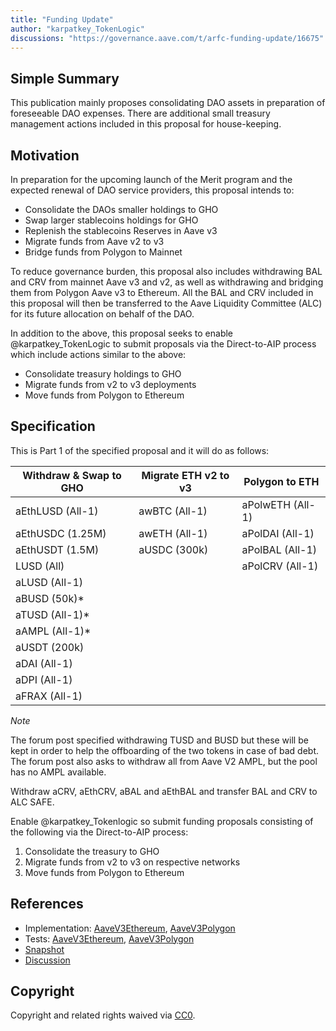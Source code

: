 ```yaml
---
title: "Funding Update"
author: "karpatkey_TokenLogic"
discussions: "https://governance.aave.com/t/arfc-funding-update/16675"
---
```


## Simple Summary

This publication mainly proposes consolidating DAO assets in preparation of foreseeable DAO expenses. There are additional small treasury management actions included in this proposal for house-keeping.

## Motivation

In preparation for the upcoming launch of the Merit program and the expected renewal of DAO service providers, this proposal intends to:

- Consolidate the DAOs smaller holdings to GHO
- Swap larger stablecoins holdings for GHO
- Replenish the stablecoins Reserves in Aave v3
- Migrate funds from Aave v2 to v3
- Bridge funds from Polygon to Mainnet

To reduce governance burden, this proposal also includes withdrawing BAL and CRV from mainnet Aave v3 and v2, as well as withdrawing and bridging them from Polygon Aave v3 to Ethereum. All the BAL and CRV included in this proposal will then be transferred to the Aave Liquidity Committee (ALC) for its future allocation on behalf of the DAO.

In addition to the above, this proposal seeks to enable @karpatkey_TokenLogic to submit proposals via the Direct-to-AIP process which include actions similar to the above:

- Consolidate treasury holdings to GHO
- Migrate funds from v2 to v3 deployments
- Move funds from Polygon to Ethereum

## Specification

This is Part 1 of the specified proposal and it will do as follows:

| Withdraw & Swap to GHO | Migrate ETH v2 to v3 | Polygon to ETH   |
| ---------------------- | -------------------- | ---------------- |
| aEthLUSD (All-1)       | awBTC (All-1)        | aPolwETH (All-1) |
| aEthUSDC (1.25M)       | awETH (All-1)        | aPolDAI (All-1)  |
| aEthUSDT (1.5M)        | aUSDC (300k)         | aPolBAL (All-1)  |
| LUSD (All)             |                      | aPolCRV (All-1)  |
| aLUSD (All-1)          |                      |                  |
| aBUSD (50k)\*          |                      |                  |
| aTUSD (All-1)\*        |                      |                  |
| aAMPL (All-1)\*        |                      |                  |
| aUSDT (200k)           |                      |                  |
| aDAI (All-1)           |                      |                  |
| aDPI (All-1)           |                      |                  |
| aFRAX (All-1)          |                      |                  |

_Note_

The forum post specified withdrawing TUSD and BUSD but these will be kept in order to help the offboarding of the two tokens in case of bad debt.
The forum post also asks to withdraw all from Aave V2 AMPL, but the pool has no AMPL available.

Withdraw aCRV, aEthCRV, aBAL and aEthBAL and transfer BAL and CRV to ALC SAFE.

Enable @karpatkey_Tokenlogic so submit funding proposals consisting of the following via the Direct-to-AIP process:

1. Consolidate the treasury to GHO
2. Migrate funds from v2 to v3 on respective networks
3. Move funds from Polygon to Ethereum

## References

- Implementation: [AaveV3Ethereum](https://github.com/bgd-labs/aave-proposals-v3/blob/main/src/20240224_Multi_FundingUpdate/AaveV3Ethereum_FundingUpdate_20240224.sol), [AaveV3Polygon](https://github.com/bgd-labs/aave-proposals-v3/blob/main/src/20240224_Multi_FundingUpdate/AaveV3Polygon_FundingUpdate_20240224.sol)
- Tests: [AaveV3Ethereum](https://github.com/bgd-labs/aave-proposals-v3/blob/main/src/20240224_Multi_FundingUpdate/AaveV3Ethereum_FundingUpdate_20240224.t.sol), [AaveV3Polygon](https://github.com/bgd-labs/aave-proposals-v3/blob/main/src/20240224_Multi_FundingUpdate/AaveV3Polygon_FundingUpdate_20240224.t.sol)
- [Snapshot](https://snapshot.org/#/aave.eth/proposal/0x4dd4dff7096bf7ab8c4c071975d40f4cf709c41b4b6b7c60777a6dd50d2ecd09)
- [Discussion](https://governance.aave.com/t/arfc-funding-update/16675)

## Copyright

Copyright and related rights waived via [CC0](https://creativecommons.org/publicdomain/zero/1.0/).
